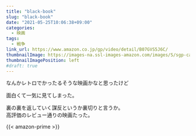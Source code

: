 ```yaml
---
title: "black-book"
slug: "black-book"
date: "2021-05-25T10:06:38+09:00"
categories:
  - 映画
tags:
  - 戦争
link_url: https://www.amazon.co.jp/gp/video/detail/B07GVS5J6C/
thumbnailImage: https://images-na.ssl-images-amazon.com/images/S/sgp-catalog-images/region_JP/gaga-06288_sub-Full-Image_GalleryBackground-ja-JP-1617251302728._SX1080_.jpg
thumbnailImagePosition: left
#draft: true
---
```

なんかレトロでかったるそうな映画かなと思ったけど
<!--more-->
面白くて一気に見てしまった。

裏の裏を返していく謀反というか裏切りと言うか。  
高評価のレビュー通りの映画たった。

{{< amazon-prime >}}
